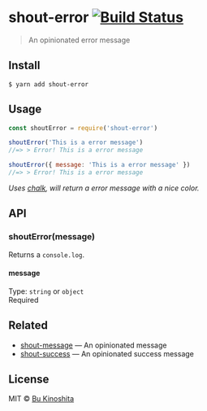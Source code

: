 # shout-error [![Build Status](https://travis-ci.org/bukinoshita/shout-error.svg?branch=master)](https://travis-ci.org/bukinoshita/shout-error)

> An opinionated error message

## Install

```
$ yarn add shout-error
```


## Usage
```js
const shoutError = require('shout-error')

shoutError('This is a error message')
//=> > Error! This is a error message

shoutError({ message: 'This is a error message' })
//=> > Error! This is a error message
```

_Uses [chalk](https://github.com/chalk/chalk), will return a error message with a nice color._

## API

### shoutError(message)

Returns a `console.log`.

#### message

Type: `string` or `object`<br>
Required


## Related
- [shout-message](https://github.com/bukinoshita/shout-message) — An opinionated message
- [shout-success](https://github.com/bukinoshita/shout-success) — An opinionated success message  


## License

MIT © [Bu Kinoshita](https://bukinoshita.io)
